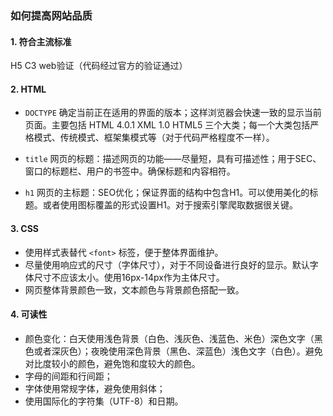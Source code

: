 ### 如何提高网站品质

#### 1. 符合主流标准

H5 C3 web验证（代码经过官方的验证通过）

#### 2. HTML

- `DOCTYPE` 确定当前正在适用的界面的版本；这样浏览器会快速一致的显示当前页面。主要包括 HTML 4.0.1 XML 1.0 HTML5 三个大类；每一个大类包括严格模式、传统模式、框架集模式等（对于代码严格程度不一样）。

- `title` 网页的标题：描述网页的功能——尽量短，具有可描述性；用于SEC、窗口的标题栏、用户的书签中。确保标题和内容相符。

- `h1` 网页的主标题：SEO优化；保证界面的结构中包含H1。可以使用美化的标题。或者使用图标覆盖的形式设置H1。对于搜索引擎爬取数据很关键。

#### 3. CSS

- 使用样式表替代 `<font>` 标签，便于整体界面维护。
- 尽量使用响应式的尺寸（字体尺寸），对于不同设备进行良好的显示。默认字体尺寸不应该太小。使用16px-14px作为主体尺寸。
- 网页整体背景颜色一致，文本颜色与背景颜色搭配一致。

#### 4. 可读性

- 颜色变化：白天使用浅色背景（白色、浅灰色、浅蓝色、米色）深色文字（黑色或者深灰色）；夜晚使用深色背景（黑色、深蓝色）浅色文字（白色）。避免对比度较小的颜色，避免饱和度较大的颜色。
- 字母的间距和行间距；
- 字体使用常规字体，避免使用斜体；
- 使用国际化的字符集（UTF-8）和日期。